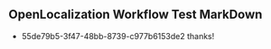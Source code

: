 ## OpenLocalization Workflow Test MarkDown
* 55de79b5-3f47-48bb-8739-c977b6153de2 
thanks!<!--HONumber=Mar16_HO2-->
